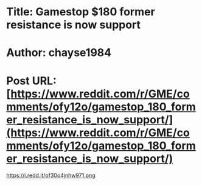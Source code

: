# Title: Gamestop $180 former resistance is now support
# Author: chayse1984
# Post URL: [https://www.reddit.com/r/GME/comments/ofy12o/gamestop_180_former_resistance_is_now_support/](https://www.reddit.com/r/GME/comments/ofy12o/gamestop_180_former_resistance_is_now_support/)


https://i.redd.it/of30o4jnhw971.png